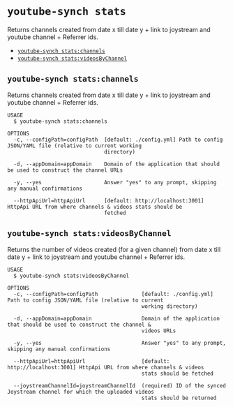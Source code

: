 `youtube-synch stats`
=====================

Returns channels created from date x till date y + link to joystream and youtube channel + Referrer ids.

* [`youtube-synch stats:channels`](#youtube-synch-statschannels)
* [`youtube-synch stats:videosByChannel`](#youtube-synch-statsvideosbychannel)

## `youtube-synch stats:channels`

Returns channels created from date x till date y + link to joystream and youtube channel + Referrer ids.

```
USAGE
  $ youtube-synch stats:channels

OPTIONS
  -c, --configPath=configPath  [default: ./config.yml] Path to config JSON/YAML file (relative to current working
                               directory)

  -d, --appDomain=appDomain    Domain of the application that should be used to construct the channel URLs

  -y, --yes                    Answer "yes" to any prompt, skipping any manual confirmations

  --httpApiUrl=httpApiUrl      [default: http://localhost:3001] HttpApi URL from where channels & videos stats should be
                               fetched
```

## `youtube-synch stats:videosByChannel`

Returns the number of videos created (for a given channel) from date x till date y + link to joystream and youtube channel + Referrer ids.

```
USAGE
  $ youtube-synch stats:videosByChannel

OPTIONS
  -c, --configPath=configPath              [default: ./config.yml] Path to config JSON/YAML file (relative to current
                                           working directory)

  -d, --appDomain=appDomain                Domain of the application that should be used to construct the channel &
                                           videos URLs

  -y, --yes                                Answer "yes" to any prompt, skipping any manual confirmations

  --httpApiUrl=httpApiUrl                  [default: http://localhost:3001] HttpApi URL from where channels & videos
                                           stats should be fetched

  --joystreamChannelId=joystreamChannelId  (required) ID of the synced Joystream channel for which the uploaded videos
                                           stats should be returned
```
